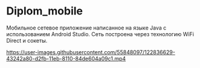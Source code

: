 # Diplom_mobile

Мобильное сетевое приложение написанное на языке Java с использованием Android Studio. Сеть построена через технологию WiFi Direct и сокеты.

https://user-images.githubusercontent.com/55848097/122836629-43242a80-d2fb-11eb-8110-84de604a09c1.mp4
